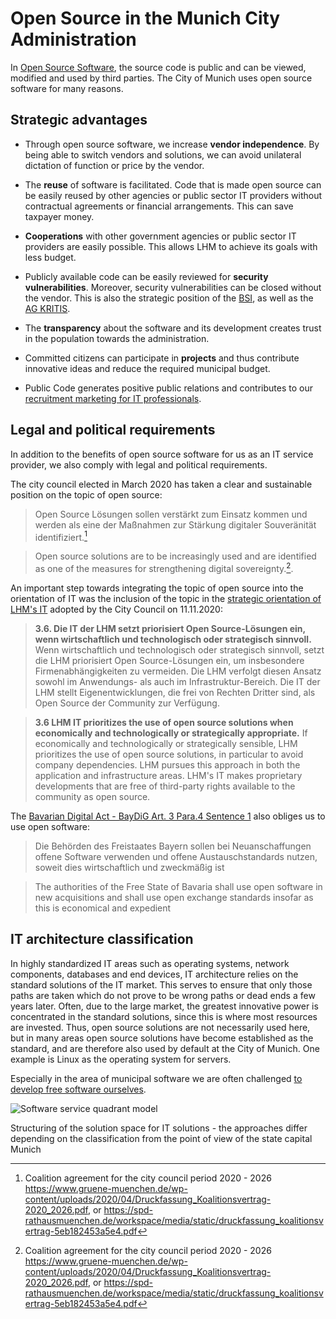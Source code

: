 # Open Source in the Munich City Administration

In [Open Source Software](https://en.wikipedia.org/wiki/Open_source), the source code is public and can be viewed, modified and used by third parties.
The City of Munich uses open source software for many reasons.


## Strategic advantages

* Through open source software, we increase __vendor independence__. By being able to switch vendors and solutions, we can avoid unilateral dictation of function or price by the vendor.
* The __reuse__ of software is facilitated. Code that is made open source can be easily reused by other agencies or public sector IT providers without contractual agreements or financial arrangements. This can save taxpayer money.
* __Cooperations__ with other government agencies or public sector IT providers are easily possible. This allows LHM to achieve its goals with less budget.
* Publicly available code can be easily reviewed for __security vulnerabilities__. Moreover, security vulnerabilities can be closed without the vendor. This is also the strategic position of the [BSI](https://www.bsi.bund.de/DE/Themen/Unternehmen-und-Organisationen/Informationen-und-Empfehlungen/Freie-Software/freie-software.html), as well as the [AG KRITIS](https://ag.kritis.info/politische-forderungen/#opensource).
* The __transparency__ about the software and its development creates trust in the population towards the administration.
* Committed citizens can participate in __projects__ and thus contribute innovative ideas and reduce the required municipal budget. 
 
* Public Code generates positive public relations and contributes to our [recruitment marketing for IT professionals](https://karriere.muenchen.de/search/?optionsFacetsDD_customfield3=Informationstechnologie+%28IT%29+%26+Telekommunikation).

## Legal and political requirements

In addition to the benefits of open source software for us as an IT service provider, we also comply with legal and political requirements.

The city council elected in March 2020 has taken a clear and sustainable position on the topic of open source:

> Open Source Lösungen sollen verstärkt zum Einsatz kommen und werden als eine der Maßnahmen zur Stärkung digitaler Souveränität identifiziert.[^koalitionsvertrag_2020]

> Open source solutions are to be increasingly used and are identified as one of the measures for strengthening digital sovereignty.[^koalitionsvertrag_2020].

An important step towards integrating the topic of open source into the orientation of IT was the inclusion of the topic in the [strategic orientation of LHM's IT](https://www.muenchen-transparent.de/dokumente/6229564) adopted by the City Council on 11.11.2020:


> __3.6. Die IT der LHM setzt priorisiert Open Source-Lösungen ein, wenn wirtschaftlich und technologisch oder strategisch sinnvoll.__
> Wenn wirtschaftlich und technologisch oder strategisch sinnvoll, setzt die LHM priorisiert Open Source-Lösungen ein, um insbesondere Firmenabhängigkeiten zu vermeiden.
> Die LHM verfolgt diesen Ansatz sowohl im Anwendungs- als auch im Infrastruktur-Bereich.
> Die IT der LHM stellt Eigenentwicklungen, die frei von Rechten Dritter sind, als Open Source der Community zur Verfügung.

> __3.6 LHM IT prioritizes the use of open source solutions when economically and technologically or strategically appropriate.__
> If economically and technologically or strategically sensible, LHM prioritizes the use of open source solutions, in particular to avoid company dependencies.
> LHM pursues this approach in both the application and infrastructure areas.
> LHM's IT makes proprietary developments that are free of third-party rights available to the community as open source.

The [Bavarian Digital Act - BayDiG Art. 3 Para.4 Sentence 1](https://www.gesetze-bayern.de/Content/Document/BayDiG-3) also obliges us to use open software:


> Die Behörden des Freistaates Bayern sollen bei Neuanschaffungen offene Software verwenden und offene Austauschstandards nutzen, soweit dies wirtschaftlich und zweckmäßig ist

> The authorities of the Free State of Bavaria shall use open software in new acquisitions and shall use open exchange standards insofar as this is economical and expedient


## IT architecture classification

In highly standardized IT areas such as operating systems, network components, databases and end devices, IT architecture relies on the standard solutions of the IT market. This serves to ensure that only those paths are taken which do not prove to be wrong paths or dead ends a few years later. Often, due to the large market, the greatest innovative power is concentrated in the standard solutions, since this is where most resources are invested. Thus, open source solutions are not necessarily used here, but in many areas open source solutions have become established as the standard, and are therefore also used by default at the City of Munich. One example is Linux as the operating system for servers.

Especially in the area of municipal software we are often challenged [to develop free software ourselves](./publish).

![Software service quadrant model](/SoftwareServiceQuadrantenmodell.png)  


Structuring of the solution space for IT solutions - the approaches differ depending on the classification from the point of view of the state capital Munich

[^koalitionsvertrag_2020]: Coalition agreement for the city council period 2020 - 2026 https://www.gruene-muenchen.de/wp-content/uploads/2020/04/Druckfassung_Koalitionsvertrag-2020_2026.pdf, or https://spd-rathausmuenchen.de/workspace/media/static/druckfassung_koalitionsvertrag-5eb182453a5e4.pdf

